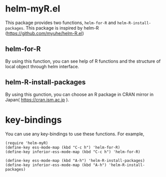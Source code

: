 # helm-myR.el
This package provides two functions, `helm-for-R` and `helm-R-install-packages`.
This package is inspired by helm-R (https://github.com/myuhe/helm-R.el)

## helm-for-R
By using this function, you can see help of R functions and the structure of local object through helm interface.

## helm-R-install-packages
By using this gunction, you can choose an R package in CRAN mirror in Japan( https://cran.ism.ac.jp ).

# key-bindings
You can use any key-bindings to use these functions. For example,

```elisp
(require 'helm-myR)
(define-key ess-mode-map (kbd "C-c h") 'helm-for-R)
(define-key inferior-ess-mode-map (kbd "C-c h") 'helm-for-R)

(define-key ess-mode-map (kbd "A-h") 'helm-R-install-packages)
(define-key inferior-ess-mode-map (kbd "A-h") 'helm-R-install-packages)
```
